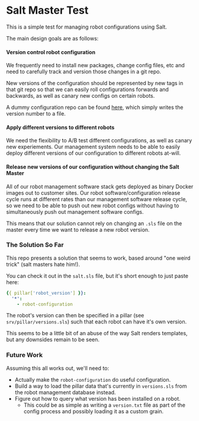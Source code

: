 # Salt Master Test


This is a simple test for managing robot configurations using Salt.

The main design goals are as follows:

#### Version control robot configuration

We frequently need to install new packages, change config files, etc and need to carefully track and version those changes in a git repo.

New versions of the configuration should be represented by new tags in that git repo so that we can easily roll configurations forwards and backwards, as well as canary new configs on certain robots.

A dummy configuration repo can be found [here](https://github.com/randvoorhies/robot-configuration), which simply writes the version number to a file.

#### Apply different versions to different robots

We need the flexibility to A/B test different configurations, as well as canary new experiements.  Our management system needs to be able to easily deploy different versions of our configuration to different robots at-will.

#### Release new versions of our configuration without changing the Salt Master

All of our robot management software stack gets deployed as binary Docker images out to customer sites. Our robot software/configuration release cycle runs at different rates than our management software release cycle, so we need to be able to push out new robot configs without having to simultaneously push out management software configs.

This means that our solution cannot rely on changing an `.sls` file on the master every time we want to release a new robot version.

### The Solution So Far

This repo presents a solution that seems to work, based around "one weird trick" (salt masters hate him!).

You can check it out in the `salt.sls` file, but it's short enough to just paste here:

```yaml
{{ pillar['robot_version'] }}:
  '*':
    - robot-configuration
```

The robot's version can then be specified in a pillar (see `srv/pillar/versions.sls`) such that each robot can have it's own version.

This seems to be a little bit of an abuse of the way Salt renders templates, but any downsides remain to be seen.

### Future Work

Assuming this all works out, we'll need to:

- Actually make the `robot-configuration` do useful configuration.
- Build a way to load the pillar data that's currently in `versions.sls` from the robot management database instead.
- Figure out how to query what version has been installed on a robot.
    - This could be as simple as writing a `version.txt` file as part of the config process and possibly loading it as a custom grain.

